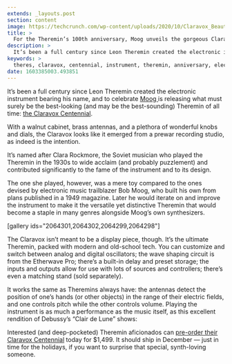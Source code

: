 ```yaml
--- 
extends: _layouts.post 
section: content 
image: https://techcrunch.com/wp-content/uploads/2020/10/Claravox_Beauty_Edit-3.jpg?w=600 
title: > 
  For the Theremin’s 100th anniversary, Moog unveils the gorgeous Claravox Centennial – TechCrunch 
description: > 
  It’s been a full century since Leon Theremin created the electronic instrument bearing his name, and to celebrate Moog is releasing what must surely be the best-looking (and may be the best-sounding) Theremin of all time: the Claravox Centennial.With a walnut cabinet, brass antennas, and a plethora of wonderful knobs and dials, the Claravox looks like it emerged from a prewar recording studio, as indeed is the intention.The one she played, however, was a mere toy compared to the ones devised by electronic music trailblazer Bob Moog, who built his own from plans published in a 1949 magazine.Playing the instrument is as much a performance as the music itself, as this excellent rendition of Debussy’s “Clair de Lune” shows:Interested (and deep-pocketed) Theremin aficionados can pre-order their Claravox Centennial today for $1,499.It should ship in December — just in time for the holidays, if you want to surprise that special, synth-loving someone. 
keywords: > 
  theres, claravox, centennial, instrument, theremin, anniversary, electronic, 100th, controls, moog, unveils, techcrunch, gorgeous, played, theremins, ones, music 
date: 1603385003.493851 
--- 
```

<div><p id="speakable-summary">It&#8217;s been a full century since Leon Theremin created the electronic instrument bearing his name, and to celebrate <a class="crunchbase-link" href="https://crunchbase.com/organization/moog" target="_blank">Moog </a> is releasing what must surely be the best-looking (and may be the best-sounding) Theremin of all time: <a href="https://www.moogmusic.com/products/claravox-centennial">the Claravox Centennial</a>.</p>
<p>With a walnut cabinet, brass antennas, and a plethora of wonderful knobs and dials, the Claravox looks like it emerged from a prewar recording studio, as indeed is the intention.</p>
<p>It&#8217;s named after Clara Rockmore, the Soviet musician who played the Theremin in the 1930s to wide acclaim (and probably puzzlement) and contributed significantly to the fame of the instrument and to its design.</p><p class="piano-inline-promo"></p>
<p>The one she played, however, was a mere toy compared to the ones devised by electronic music trailblazer Bob Moog, who built his own from plans published in a 1949 magazine. Later he would iterate on and improve the instrument to make it the versatile yet distinctive Theremin that would become a staple in many genres alongside Moog&#8217;s own synthesizers.</p>
<p>[gallery ids="2064301,2064302,2064299,2064298"]</p>
<p>The Claravox isn&#8217;t meant to be a display piece, though. It&#8217;s the ultimate Theremin, packed with modern and old-school tech. You can customize and switch between analog and digital oscillators; the wave shaping circuit is from the Etherwave Pro; there&#8217;s a built-in delay and preset storage; the inputs and outputs allow for use with lots of sources and controllers; there&#8217;s even a matching stand (sold separately).</p>
<p>It works the same as Theremins always have: the antennas detect the position of one&#8217;s hands (or other objects) in the range of their electric fields, and one controls pitch while the other controls volume. Playing the instrument is as much a performance as the music itself, as this excellent rendition of Debussy&#8217;s &#8220;Clair de Lune&#8221; shows:</p>
<p></p>
<p>Interested (and deep-pocketed) Theremin aficionados can <a href="https://www.moogmusic.com/products/claravox-centennial">pre-order their Claravox Centennial</a> today for $1,499. It should ship in December &#8212; just in time for the holidays, if you want to surprise that special, synth-loving someone.</p>
			</div>